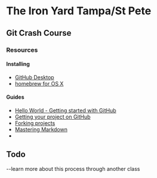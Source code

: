 # The Iron Yard Tampa/St Pete

## Git Crash Course

### Resources

#### Installing

- [GitHub Desktop](https://desktop.github.com)
- [homebrew for OS X](http://brew.sh)


#### Guides

- [Hello World - Getting started with GitHub](https://guides.github.com/activities/hello-world/)
- [Getting your project on GitHub](https://guides.github.com/introduction/getting-your-project-on-github/)
- [Forking projects](https://guides.github.com/activities/forking/)
- [Mastering Markdown](https://guides.github.com/features/mastering-markdown/)
- 
## Todo
--learn more about this process through another class
